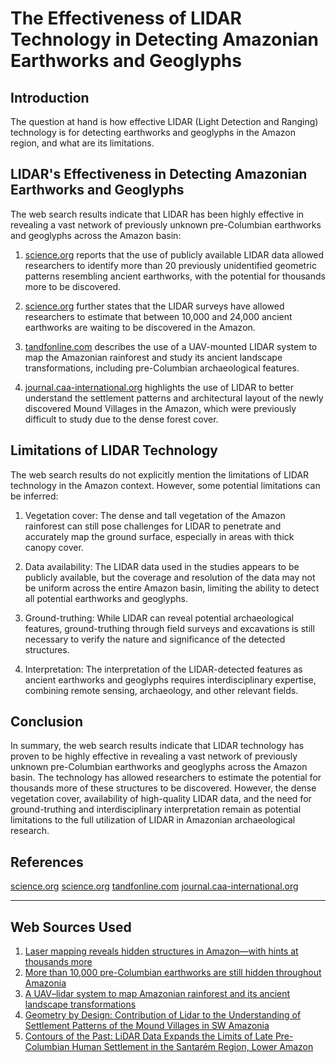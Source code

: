 # The Effectiveness of LIDAR Technology in Detecting Amazonian Earthworks and Geoglyphs

## Introduction

The question at hand is how effective LIDAR (Light Detection and Ranging) technology is for detecting earthworks and geoglyphs in the Amazon region, and what are its limitations.

## LIDAR's Effectiveness in Detecting Amazonian Earthworks and Geoglyphs

The web search results indicate that LIDAR has been highly effective in revealing a vast network of previously unknown pre-Columbian earthworks and geoglyphs across the Amazon basin:

1. [science.org](https://www.science.org/content/article/laser-mapping-reveals-hidden-structures-in-amazon-hints-thousands-more?cookieSet=1) reports that the use of publicly available LIDAR data allowed researchers to identify more than 20 previously unidentified geometric patterns resembling ancient earthworks, with the potential for thousands more to be discovered.

2. [science.org](https://www.science.org/doi/10.1126/science.ade2541?adobe_mc=MCMID%3D83960885786336698153577677940677830318%7CMCORGID%3D242B6472541199F70A4C98A6%2540AdobeOrg%7CTS%3D1696612291) further states that the LIDAR surveys have allowed researchers to estimate that between 10,000 and 24,000 ancient earthworks are waiting to be discovered in the Amazon.

3. [tandfonline.com](https://www.tandfonline.com/doi/full/10.1080/01431161.2017.1295486?casa_token=yD1Hn0-JDT8AAAAA%3AaS3ADxNezdrLWSHFndtbeBFukX40YfX4yUVgAsTHY4VZAWViUqbNGXm96qjLKxtXVdVnF3RM6i2WpyY&) describes the use of a UAV-mounted LIDAR system to map the Amazonian rainforest and study its ancient landscape transformations, including pre-Columbian archaeological features.

4. [journal.caa-international.org](https://journal.caa-international.org/articles/10.5334/jcaa.45) highlights the use of LIDAR to better understand the settlement patterns and architectural layout of the newly discovered Mound Villages in the Amazon, which were previously difficult to study due to the dense forest cover.

## Limitations of LIDAR Technology

The web search results do not explicitly mention the limitations of LIDAR technology in the Amazon context. However, some potential limitations can be inferred:

1. Vegetation cover: The dense and tall vegetation of the Amazon rainforest can still pose challenges for LIDAR to penetrate and accurately map the ground surface, especially in areas with thick canopy cover.

2. Data availability: The LIDAR data used in the studies appears to be publicly available, but the coverage and resolution of the data may not be uniform across the entire Amazon basin, limiting the ability to detect all potential earthworks and geoglyphs.

3. Ground-truthing: While LIDAR can reveal potential archaeological features, ground-truthing through field surveys and excavations is still necessary to verify the nature and significance of the detected structures.

4. Interpretation: The interpretation of the LIDAR-detected features as ancient earthworks and geoglyphs requires interdisciplinary expertise, combining remote sensing, archaeology, and other relevant fields.

## Conclusion

In summary, the web search results indicate that LIDAR technology has proven to be highly effective in revealing a vast network of previously unknown pre-Columbian earthworks and geoglyphs across the Amazon basin. The technology has allowed researchers to estimate the potential for thousands more of these structures to be discovered. However, the dense vegetation cover, availability of high-quality LIDAR data, and the need for ground-truthing and interdisciplinary interpretation remain as potential limitations to the full utilization of LIDAR in Amazonian archaeological research.

## References

[science.org](https://www.science.org/content/article/laser-mapping-reveals-hidden-structures-in-amazon-hints-thousands-more?cookieSet=1)
[science.org](https://www.science.org/doi/10.1126/science.ade2541?adobe_mc=MCMID%3D83960885786336698153577677940677830318%7CMCORGID%3D242B6472541199F70A4C98A6%2540AdobeOrg%7CTS%3D1696612291)
[tandfonline.com](https://www.tandfonline.com/doi/full/10.1080/01431161.2017.1295486?casa_token=yD1Hn0-JDT8AAAAA%3AaS3ADxNezdrLWSHFndtbeBFukX40YfX4yUVgAsTHY4VZAWViUqbNGXm96qjLKxtXVdVnF3RM6i2WpyY&)
[journal.caa-international.org](https://journal.caa-international.org/articles/10.5334/jcaa.45)

---
## Web Sources Used

1. [Laser mapping reveals hidden structures in Amazon—with hints at thousands more](https://www.science.org/content/article/laser-mapping-reveals-hidden-structures-in-amazon-hints-thousands-more?cookieSet=1)
2. [More than 10,000 pre-Columbian earthworks are still hidden throughout Amazonia](https://www.science.org/doi/10.1126/science.ade2541?adobe_mc=MCMID%3D83960885786336698153577677940677830318%7CMCORGID%3D242B6472541199F70A4C98A6%2540AdobeOrg%7CTS%3D1696612291)
3. [A UAV–lidar system to map Amazonian rainforest and its ancient landscape transformations](https://www.tandfonline.com/doi/full/10.1080/01431161.2017.1295486?casa_token=yD1Hn0-JDT8AAAAA%3AaS3ADxNezdrLWSHFndtbeBFukX40YfX4yUVgAsTHY4VZAWViUqbNGXm96qjLKxtXVdVnF3RM6i2WpyY&)
4. [Geometry by Design: Contribution of Lidar to the Understanding of Settlement Patterns of the Mound Villages in SW Amazonia](https://journal.caa-international.org/articles/10.5334/jcaa.45)
5. [Contours of the Past: LiDAR Data Expands the Limits of Late Pre-Columbian Human Settlement in the Santarém Region, Lower Amazon](https://www.tandfonline.com/doi/full/10.1080/00934690.2017.1417198)

